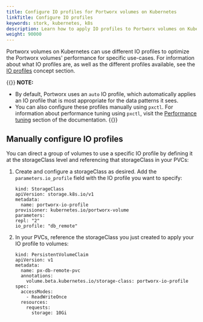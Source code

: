 ```yaml
---
title: Configure IO profiles for Portworx volumes on Kubernetes
linkTitle: Configure IO profiles
keywords: stork, kubernetes, k8s
description: Learn how to apply IO profiles to Portworx volumes on Kubernetes.
weight: 90000
---
```


Portworx volumes on Kubernetes can use different IO profiles to optimize the Portworx volumes' performance for specific use-cases. For information about what IO profiles are, as well as the different profiles available, see the [IO profiles](/concepts/io-profiles/) concept section. 

{{<info>}}
**NOTE:** 

* By default, Portworx uses an `auto` IO profile, which automatically applies an IO profile that is most appropriate for the data patterns it sees.
* You can also configure these profiles manually using `pxctl`. For information about performance tuning using `pxctl`, visit the [Performance tuning](/install-with-other/operate-and-maintain/performance-and-tuning/tuning/) section of the documentation.
{{</info>}}

## Manually configure IO profiles

You can direct a group of volumes to use a specific IO profile by defining it at the storageClass level and referencing that storageClass in your PVCs:

1. Create and configure a storageClass as desired. Add the `parameters.io_profile` field with the IO profile you want to specify:
   
    ```text
    kind: StorageClass
    apiVersion: storage.k8s.io/v1
    metadata:
      name: portworx-io-profile
    provisioner: kubernetes.io/portworx-volume
    parameters:
    repl: "2"
    io_profile: "db_remote"
    ```

2. In your PVCs, reference the storageClass you just created to apply your IO profile to volumes: 
   
    ```text
    kind: PersistentVolumeClaim
    apiVersion: v1
    metadata:
      name: px-db-remote-pvc
      annotations:
        volume.beta.kubernetes.io/storage-class: portworx-io-profile
    spec:
      accessModes:
        - ReadWriteOnce
      resources:
        requests:
          storage: 10Gi
    ```